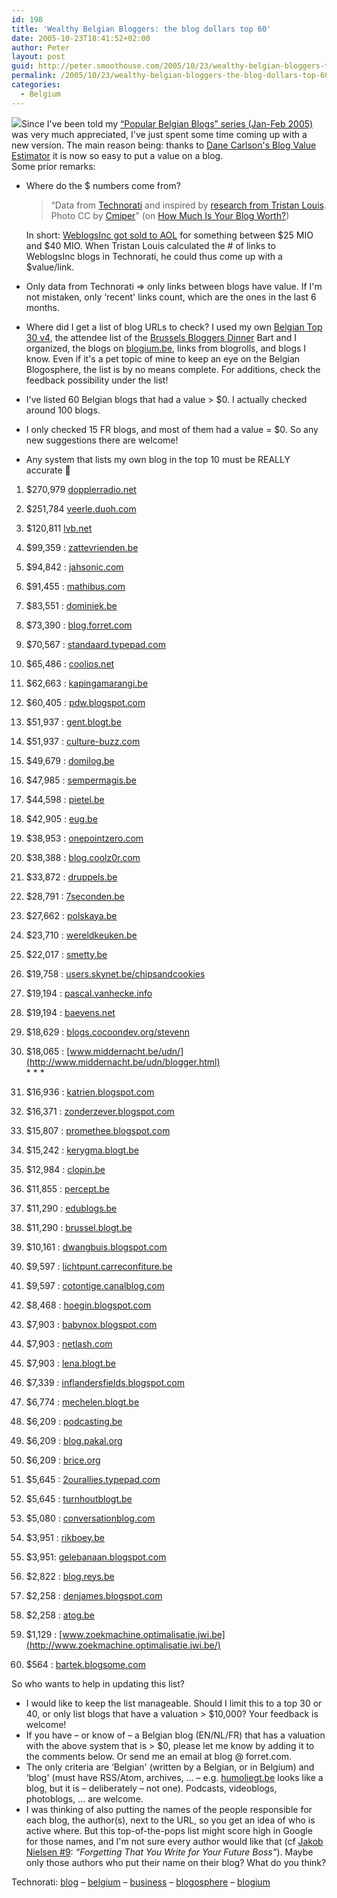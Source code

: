 ```yaml
---
id: 198
title: 'Wealthy Belgian Bloggers: the blog dollars top 60'
date: 2005-10-23T18:41:52+02:00
author: Peter
layout: post
guid: http://peter.smoothouse.com/2005/10/23/wealthy-belgian-bloggers-the-blog-dollars-top-60/
permalink: /2005/10/23/wealthy-belgian-bloggers-the-blog-dollars-top-60/
categories:
  - Belgium
---
```

![](http://static.flickr.com/23/25822676_789bf55448_t.jpg)Since I've been told my [&#8220;Popular Belgian Blogs&#8221; series (Jan-Feb 2005)](/2005/02/popular-belgian-blogs-version-4/) was very much appreciated, I've just spent some time coming up with a new version. The main reason being: thanks to [Dane Carlson's Blog Value Estimator](http://www.business-opportunities.biz/projects/how-much-is-your-blog-worth/) it is now so easy to put a value on a blog.  
Some prior remarks:

  * Where do the $ numbers come from?  
    > &#8220;Data from [Technorati](http://www.technorati.com/) and inspired by [research from Tristan Louis](http://www.tnl.net/blog/entry/Doing_the_numbers_on_the_AOL-WeblogsInc_deal). Photo CC by [Cmiper](http://flickr.com/photos/cmiper/25822676/)&#8221; (on [How Much Is Your Blog Worth?](http://www.business-opportunities.biz/projects/how-much-is-your-blog-worth/))
    
    In short: [WeblogsInc got sold to AOL](http://today.reuters.com/business/newsArticle.aspx?storyID=nN06182182) for something between $25 MIO and $40 MIO. When Tristan Louis calculated the # of links to WeblogsInc blogs in Technorati, he could thus come up with a $value/link. 

  * Only data from Technorati => only links between blogs have value. If I'm not mistaken, only &#8216;recent' links count, which are the ones in the last 6 months. 
  * Where did I get a list of blog URLs to check? I used my own [Belgian Top 30 v4](/blog/2005/02/popular-belgian-blogs-version-4.html), the attendee list of the [Brussels Bloggers Dinner](/blog/2005/09/brussels-bloggers-meeting-on-oct-7.html) Bart and I organized, the blogs on [blogium.be](http://www.blogium.be), links from blogrolls, and blogs I know. Even if it's a pet topic of mine to keep an eye on the Belgian Blogosphere, the list is by no means complete. For additions, check the feedback possibility under the list! 
  * I've listed 60 Belgian blogs that had a value > $0. I actually checked around 100 blogs. 
  * I only checked 15 FR blogs, and most of them had a value = $0. So any new suggestions there are welcome! 
  * Any system that lists my own blog in the top 10 must be REALLY accurate 🙂

  1. $270,979 [dopplerradio.net](http://www.dopplerradio.net/) 
  2. $251,784 [veerle.duoh.com](http://veerle.duoh.com/) 
  3. $120,811 [lvb.net](http://lvb.net) 
  4. $99,359 : [zattevrienden.be](http://www.zattevrienden.be) 
  5. $94,842 : [jahsonic.com](http://www.jahsonic.com/) 
  6. $91,455 : [mathibus.com](http://mathibus.com/) 
  7. $83,551 : [dominiek.be](http://www.dominiek.be/) 
  8. $73,390 : [blog.forret.com]() 
  9. $70,567 : [standaard.typepad.com](http://standaard.typepad.com/) 
 10. $65,486 : [coolios.net](http://www.coolios.net/) 
 11. $62,663 : [kapingamarangi.be](http://www.kapingamarangi.be/) 
 12. $60,405 : [pdw.blogspot.com](http://pdw.blogspot.com/) 
 13. $51,937 : [gent.blogt.be](http://gent.blogt.be) 
 14. $51,937 : [culture-buzz.com](http://www.culture-buzz.com/) 
 15. $49,679 : [domilog.be](http://www.domilog.be/) 
 16. $47,985 : [sempermagis.be](http://www.sempermagis.be/) 
 17. $44,598 : [pietel.be](http://www.pietel.be/) 
 18. $42,905 : [eug.be](http://www.eug.be/) 
 19. $38,953 : [onepointzero.com](http://onepointzero.com/) 
 20. $38,388 : [blog.coolz0r.com](http://blog.coolz0r.com/) 
 21. $33,872 : [druppels.be](http://www.druppels.be/) 
 22. $28,791 : [7seconden.be](http://www.7seconden.be/) 
 23. $27,662 : [polskaya.be](http://www.polskaya.be/) 
 24. $23,710 : [wereldkeuken.be](http://www.wereldkeuken.be/) 
 25. $22,017 : [smetty.be](http://www.smetty.be) 
 26. $19,758 : [users.skynet.be/chipsandcookies](http://users.skynet.be/chipsandcookies/) 
 27. $19,194 : [pascal.vanhecke.info](http://pascal.vanhecke.info/) 
 28. $19,194 : [baeyens.net](http://www.baeyens.net/baeyens/) 
 29. $18,629 : [blogs.cocoondev.org/stevenn](http://blogs.cocoondev.org/stevenn/) 
 30. $18,065 : [www.middernacht.be/udn/](http://www.middernacht.be/udn/blogger.html)  
    * * *

 31. $16,936 : [katrien.blogspot.com](http://katrien.blogspot.com/) 
 32. $16,371 : [zonderzever.blogspot.com](http://zonderzever.blogspot.com/) 
 33. $15,807 : [promethee.blogspot.com](http://promethee.blogspot.com/) 
 34. $15,242 : [kerygma.blogt.be](http://kerygma.blogt.be/) 
 35. $12,984 : [clopin.be](http://www.clopin.be/) 
 36. $11,855 : [percept.be](http://percept.be/) 
 37. $11,290 : [edublogs.be](http://www.edublogs.be/) 
 38. $11,290 : [brussel.blogt.be](http://brussel.blogt.be) 
 39. $10,161 : [dwangbuis.blogspot.com](http://dwangbuis.blogspot.com/) 
 40. $9,597 : [lichtpunt.carreconfiture.be](http://lichtpunt.carreconfiture.be/) 
 41. $9,597 : [cotontige.canalblog.com](http://cotontige.canalblog.com/) 
 42. $8,468 : [hoegin.blogspot.com](http://hoegin.blogspot.com/) 
 43. $7,903 : [babynox.blogspot.com](http://babynox.blogspot.com/) 
 44. $7,903 : [netlash.com](http://www.netlash.com/) 
 45. $7,903 : [lena.blogt.be](http://lena.blogt.be/) 
 46. $7,339 : [inflandersfields.blogspot.com](http://inflandersfields.blogspot.com/) 
 47. $6,774 : [mechelen.blogt.be](http://mechelen.blogt.be/) 
 48. $6,209 : [podcasting.be](http://www.podcasting.be/) 
 49. $6,209 : [blog.pakal.org](http://blog.pakal.org/) 
 50. $6,209 : [brice.org](http://www.brice.org/) 
 51. $5,645 : [2ourallies.typepad.com](http://2ourallies.typepad.com/) 
 52. $5,645 : [turnhoutblogt.be](http://www.turnhoutblogt.be/) 
 53. $5,080 : [conversationblog.com](http://www.conversationblog.com/) 
 54. $3,951 : [rikboey.be](http://rikboey.be/blog) 
 55. $3,951: [gelebanaan.blogspot.com](http://gelebanaan.blogspot.com/) 
 56. $2,822 : [blog.reys.be](http://blog.reys.be/) 
 57. $2,258 : [denjames.blogspot.com](http://denjames.blogspot.com/) 
 58. $2,258 : [atog.be](http://atog.be/) 
 59. $1,129 : [www.zoekmachine.optimalisatie.jwi.be](http://www.zoekmachine.optimalisatie.jwi.be/) 
 60. $564 : [bartek.blogsome.com](http://bartek.blogsome.com/) 

So who wants to help in updating this list?

  * I would like to keep the list manageable. Should I limit this to a top 30 or 40, or only list blogs that have a valuation > $10,000? Your feedback is welcome!
  * If you have &#8211; or know of &#8211; a Belgian blog (EN/NL/FR) that has a valuation with the above system that is > $0, please let me know by adding it to the comments below. Or send me an email at blog @ forret.com. 
  * The only criteria are &#8216;Belgian' (written by a Belgian, or in Belgium) and &#8216;blog' (must have RSS/Atom, archives, &#8230; &#8211; e.g. [humoliegt.be](http://www.humoliegt.be/) looks like a blog, but it is &#8211; deliberately &#8211; not one). Podcasts, videoblogs, photoblogs, &#8230; are welcome. 
  * I was thinking of also putting the names of the people responsible for each blog, the author(s), next to the URL, so you get an idea of who is active where. But this top-of-the-pops list might score high in Google for those names, and I'm not sure every author would like that (cf [Jakob Nielsen #9](http://www.useit.com/alertbox/weblogs.html): _&#8220;Forgetting That You Write for Your Future Boss&#8221;_). Maybe only those authors who put their name on their blog? What do you think? 

Technorati: <a href="http://technorati.com/tag/blog" rel="tag">blog</a> &#8211; <a href="http://technorati.com/tag/belgium" rel="tag">belgium</a> &#8211; <a href="http://technorati.com/tag/business" rel="tag">business</a> &#8211; <a href="http://technorati.com/tag/blogosphere" rel="tag">blogosphere</a> &#8211; <a href="http://technorati.com/tag/blogium" rel="tag">blogium</a>
